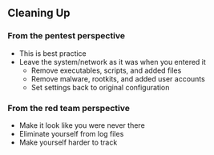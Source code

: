 ## Cleaning Up

### From the pentest perspective
- This is best practice
- Leave the system/network as it was when you entered it
  - Remove executables, scripts, and added files
  - Remove malware, rootkits, and added user accounts
  - Set settings back to original configuration

### From the red team perspective
- Make it look like you were never there
- Eliminate yourself from log files
- Make yourself harder to track
